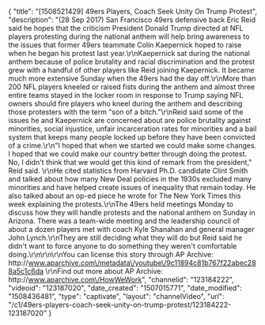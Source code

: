 {
    "title": "[1508521429] 49ers Players, Coach Seek Unity On Trump Protest",
    "description": "(28 Sep 2017) San Francisco 49ers defensive back Eric Reid said he hopes that the criticism President Donald Trump directed at NFL players protesting during the national anthem will help bring awareness to the issues that former 49ers teammate Colin Kaepernick hoped to raise when he began his protest last year.\r\nKaepernick sat during the national anthem because of police brutality and racial discrimination and the protest grew with a handful of other players like Reid joining Kaepernick. It became much more extensive Sunday when the 49ers had the day off.\r\nMore than 200 NFL players kneeled or raised fists during the anthem and almost three entire teams stayed in the locker room in response to Trump saying NFL owners should fire players who kneel during the anthem and describing those protesters with the term \"son of a bitch.\"\r\nReid said some of the issues he and Kaepernick are concerned about are police brutality against minorities, social injustice, unfair incarceration rates for minorities and a bail system that keeps many people locked up before they have been convicted of a crime.\r\n\"I hoped that when we started we could make some changes. I hoped that we could make our country better through doing the protest. No, I didn't think that we would get this kind of remark from the president,\" Reid said. \r\nHe cited statistics from Harvard Ph.D. candidate Clint Smith and talked about how many New Deal policies in the 1930s excluded many minorities and have helped create issues of inequality that remain today. He also talked about an op-ed piece he wrote for The New York Times this week explaining the protests.\r\nThe 49ers held meetings Monday to discuss how they will handle protests and the national anthem on Sunday in Arizona. There was a team-wide meeting and the leadership council of about a dozen players met with coach Kyle Shanahan and general manager John Lynch.\r\nThey are still deciding what they will do but Reid said he didn't want to force anyone to do something they weren't comfortable doing.\r\n\r\n\r\nYou can license this story through AP Archive: http:\/\/www.aparchive.com\/metadata\/youtube\/9c11894c81b767f22abec288a5c1c6da \r\nFind out more about AP Archive: http:\/\/www.aparchive.com\/HowWeWork",
    "channelid": "123184222",
    "videoid": "123187020",
    "date_created": "1507015771",
    "date_modified": "1508436481",
    "type": "captivate",
    "layout": "channelVideo",
    "url": "\/c1\/49ers-players-coach-seek-unity-on-trump-protest\/123184222-123187020"
}